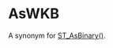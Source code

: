 # AsWKB

A synonym for [ST_AsBinary()](/sql-statements-structure/geographic-geometric-features/wkb/st_asbinary).